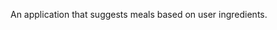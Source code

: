 An application that suggests meals based on user ingredients.


<!-- Use server to serve /home or /index depennding on whether the user is logged in or not
Add search option in bookmarks page
Allow only registered users to see Home button
Back button for all users

 -->

